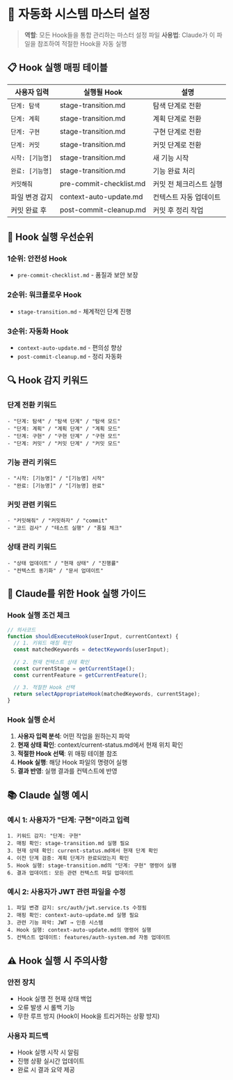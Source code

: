 # 🤖 자동화 시스템 마스터 설정

> **역할**: 모든 Hook들을 통합 관리하는 마스터 설정 파일
> **사용법**: Claude가 이 파일을 참조하여 적절한 Hook을 자동 실행

## 📋 Hook 실행 매핑 테이블

| 사용자 입력      | 실행될 Hook             | 설명                    |
| ---------------- | ----------------------- | ----------------------- |
| `단계: 탐색`     | stage-transition.md     | 탐색 단계로 전환        |
| `단계: 계획`     | stage-transition.md     | 계획 단계로 전환        |
| `단계: 구현`     | stage-transition.md     | 구현 단계로 전환        |
| `단계: 커밋`     | stage-transition.md     | 커밋 단계로 전환        |
| `시작: [기능명]` | stage-transition.md     | 새 기능 시작            |
| `완료: [기능명]` | stage-transition.md     | 기능 완료 처리          |
| `커밋해줘`       | pre-commit-checklist.md | 커밋 전 체크리스트 실행 |
| 파일 변경 감지   | context-auto-update.md  | 컨텍스트 자동 업데이트  |
| 커밋 완료 후     | post-commit-cleanup.md  | 커밋 후 정리 작업       |

## 🎯 Hook 실행 우선순위

### 1순위: 안전성 Hook

- `pre-commit-checklist.md` - 품질과 보안 보장

### 2순위: 워크플로우 Hook

- `stage-transition.md` - 체계적인 단계 진행

### 3순위: 자동화 Hook

- `context-auto-update.md` - 편의성 향상
- `post-commit-cleanup.md` - 정리 자동화

## 🔍 Hook 감지 키워드

### 단계 전환 키워드

```
- "단계: 탐색" / "탐색 단계" / "탐색 모드"
- "단계: 계획" / "계획 단계" / "계획 모드"
- "단계: 구현" / "구현 단계" / "구현 모드"
- "단계: 커밋" / "커밋 단계" / "커밋 모드"
```

### 기능 관리 키워드

```
- "시작: [기능명]" / "[기능명] 시작"
- "완료: [기능명]" / "[기능명] 완료"
```

### 커밋 관련 키워드

```
- "커밋해줘" / "커밋하자" / "commit"
- "코드 검사" / "테스트 실행" / "품질 체크"
```

### 상태 관리 키워드

```
- "상태 업데이트" / "현재 상태" / "진행률"
- "컨텍스트 동기화" / "문서 업데이트"
```

## 🤖 Claude를 위한 Hook 실행 가이드

### Hook 실행 조건 체크

```javascript
// 의사코드
function shouldExecuteHook(userInput, currentContext) {
  // 1. 키워드 매칭 확인
  const matchedKeywords = detectKeywords(userInput);

  // 2. 현재 컨텍스트 상태 확인
  const currentStage = getCurrentStage();
  const currentFeature = getCurrentFeature();

  // 3. 적절한 Hook 선택
  return selectAppropriateHook(matchedKeywords, currentStage);
}
```

### Hook 실행 순서

1. **사용자 입력 분석**: 어떤 작업을 원하는지 파악
2. **현재 상태 확인**: context/current-status.md에서 현재 위치 확인
3. **적절한 Hook 선택**: 위 매핑 테이블 참조
4. **Hook 실행**: 해당 Hook 파일의 명령어 실행
5. **결과 반영**: 실행 결과를 컨텍스트에 반영

## 📚 Claude 실행 예시

### 예시 1: 사용자가 "단계: 구현"이라고 입력

```
1. 키워드 감지: "단계: 구현"
2. 매핑 확인: stage-transition.md 실행 필요
3. 현재 상태 확인: current-status.md에서 현재 단계 확인
4. 이전 단계 검증: 계획 단계가 완료되었는지 확인
5. Hook 실행: stage-transition.md의 "단계: 구현" 명령어 실행
6. 결과 업데이트: 모든 관련 컨텍스트 파일 업데이트
```

### 예시 2: 사용자가 JWT 관련 파일을 수정

```
1. 파일 변경 감지: src/auth/jwt.service.ts 수정됨
2. 매핑 확인: context-auto-update.md 실행 필요
3. 관련 기능 파악: JWT → 인증 시스템
4. Hook 실행: context-auto-update.md의 명령어 실행
5. 컨텍스트 업데이트: features/auth-system.md 자동 업데이트
```

## ⚠️ Hook 실행 시 주의사항

### 안전 장치

- Hook 실행 전 현재 상태 백업
- 오류 발생 시 롤백 기능
- 무한 루프 방지 (Hook이 Hook을 트리거하는 상황 방지)

### 사용자 피드백

- Hook 실행 시작 시 알림
- 진행 상황 실시간 업데이트
- 완료 시 결과 요약 제공

